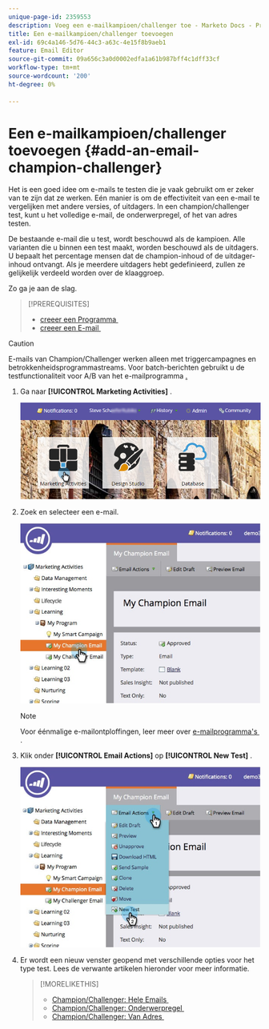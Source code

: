 ```yaml
---
unique-page-id: 2359553
description: Voeg een e-mailkampioen/challenger toe - Marketo Docs - Productdocumentatie
title: Een e-mailkampioen/challenger toevoegen
exl-id: 69c4a146-5d76-44c3-a63c-4e15f8b9aeb1
feature: Email Editor
source-git-commit: 09a656c3a0d0002edfa1a61b987bff4c1dff33cf
workflow-type: tm+mt
source-wordcount: '200'
ht-degree: 0%

---
```


# Een e-mailkampioen/challenger toevoegen {#add-an-email-champion-challenger}

Het is een goed idee om e-mails te testen die je vaak gebruikt om er zeker van te zijn dat ze werken. Eén manier is om de effectiviteit van een e-mail te vergelijken met andere versies, of uitdagers. In een champion/challenger test, kunt u het volledige e-mail, de onderwerpregel, of het van adres testen.

De bestaande e-mail die u test, wordt beschouwd als de kampioen. Alle varianten die u binnen een test maakt, worden beschouwd als de uitdagers. U bepaalt het percentage mensen dat de champion-inhoud of de uitdager-inhoud ontvangt. Als je meerdere uitdagers hebt gedefinieerd, zullen ze gelijkelijk verdeeld worden over de klaaggroep.

Zo ga je aan de slag.

>[!PREREQUISITES]
>
>* [&#x200B; creeer een Programma &#x200B;](/help/marketo/product-docs/core-marketo-concepts/programs/creating-programs/create-a-program.md)
>* [&#x200B; creeer een E-mail &#x200B;](/help/marketo/product-docs/email-marketing/general/creating-an-email/create-an-email.md)

>[!CAUTION]
>
>E-mails van Champion/Challenger werken alleen met triggercampagnes en betrokkenheidsprogrammastreams. Voor batch-berichten gebruikt u de testfunctionaliteit voor A/B van het e-mailprogramma [&#x200B; .](/help/marketo/product-docs/email-marketing/email-programs/email-program-actions/email-test-a-b-test/add-an-a-b-test.md)

1. Ga naar **[!UICONTROL Marketing Activities]** .

   ![](assets/login-marketing-activities.png)

1. Zoek en selecteer een e-mail.

   ![](assets/champion1.jpg)

   >[!NOTE]
   >
   >Voor éénmalige e-mailontploffingen, leer meer over [&#x200B; e-mailprogramma&#39;s &#x200B;](/help/marketo/product-docs/email-marketing/email-programs/creating-an-email-program/create-an-email-program.md).

1. Klik onder **[!UICONTROL Email Actions]** op **[!UICONTROL New Test]** .

   ![](assets/chmapion2.jpg)

1. Er wordt een nieuw venster geopend met verschillende opties voor het type test. Lees de verwante artikelen hieronder voor meer informatie.

   >[!MORELIKETHIS]
   >
   >* [&#x200B; Champion/Challenger: Hele Emails &#x200B;](/help/marketo/product-docs/email-marketing/general/functions-in-the-editor/email-tests-champion-challenger/champion-challenger-whole-emails.md)
   >* [&#x200B; Champion/Challenger: Onderwerpregel &#x200B;](/help/marketo/product-docs/email-marketing/general/functions-in-the-editor/email-tests-champion-challenger/champion-challenger-subject-line.md)
   >* [&#x200B; Champion/Challenger: Van Adres &#x200B;](/help/marketo/product-docs/email-marketing/general/functions-in-the-editor/email-tests-champion-challenger/champion-challenger-from-address.md)
